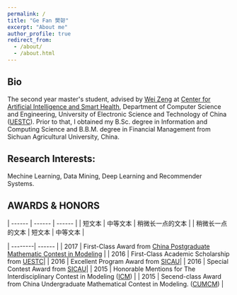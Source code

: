 ```yaml
---
permalink: /
title: "Ge Fan 樊哿"
excerpt: "About me"
author_profile: true
redirect_from: 
  - /about/
  - /about.html
---
```


Bio
---
The second year master's student, advised by [Wei Zeng]() at  [Center for Artificial Intelligence and Smart Health](), Department of Computer Science and Engineering, University of Electronic Science and Technology of China ([UESTC](http://en.uestc.edu.cn/)).
Prior to that, I obtained my B.Sc. degree in Information and Computing Science and B.B.M. degree in Financial Management from Sichuan Agricultural University, China.

Research Interests:
---
Mechine Learning, Data Mining, Deep Learning and Recommender Systems.

AWARDS & HONORS
---


| ------ | ------ | ------ |
| 短文本 | 中等文本 | 稍微长一点的文本 |
| 稍微长一点的文本 | 短文本 | 中等文本 |

| --------| ------ |
| 2017 | First-Class Award from [China Postgraduate Mathematic Contest in Modeling](http://gmcm.seu.edu.cn) |
| 2016 | First-Class Academic Scholarship from [UESTC](http://en.uestc.edu.cn/)|
| 2016 | Excellent Program Award from [SICAU](http://www.sicau.edu.cn/)|
| 2016 | Special Contest Award from [SICAU](http://www.sicau.edu.cn/)|
| 2015 | Honorable Mentions for The Interdisciplinary Contest in Modeling ([ICM](http://www.comap.com/undergraduate/contests/icm/)) |
| 2015 | Secend-class Award from China Undergraduate Mathematical Contest in Modeling.
 ([CUMCM](http://www.mcm.edu.cn/)) |
